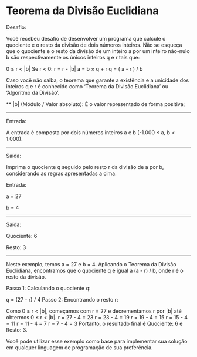 
# Teorema da Divisão Euclidiana

Desafio:

Você recebeu desafio de desenvolver um programa que calcule o quociente e o resto da divisão de dois números inteiros.
Não se esqueça que o quociente e o resto da divisão de um inteiro a por um inteiro não-nulo b são respectivamente os únicos inteiros q e r tais que:

0 ≤ r < |b| Se r < 0: r = r - |b| a = b × q + r q = ( a - r ) / b

Caso você não saiba, o teorema que garante a existência e a unicidade dos inteiros q e r é conhecido como ‘Teorema da Divisão Euclidiana’ ou ‘Algoritmo da Divisão’.

** |b| (Módulo / Valor absoluto): É o valor representado de forma positiva;

---

Entrada:

A entrada é composta por dois números inteiros a e b (-1.000 ≤ a, b < 1.000).

---

Saída:

Imprima o quociente q seguido pelo resto r da divisão de a por b, considerando as regras apresentadas a cima.


Entrada:

a = 27

b = 4

---

Saída:

Quociente: 6

Resto: 3

---

Neste exemplo, temos a = 27 e b = 4. Aplicando o Teorema da Divisão Euclidiana, encontramos que o quociente q é igual a (a - r) / b, onde r é o resto da divisão.

Passo 1: Calculando o quociente q:

q = (27 - r) / 4
Passo 2: Encontrando o resto r:

Como 0 ≤ r < |b|, começamos com r = 27 e decrementamos r por |b| até obtermos 0 ≤ r < |b|.
r = 27 - 4 = 23
r = 23 - 4 = 19
r = 19 - 4 = 15
r = 15 - 4 = 11
r = 11 - 4 = 7
r = 7 - 4 = 3
Portanto, o resultado final é Quociente: 6 e Resto: 3.

Você pode utilizar esse exemplo como base para implementar sua solução em qualquer linguagem de programação de sua preferência.